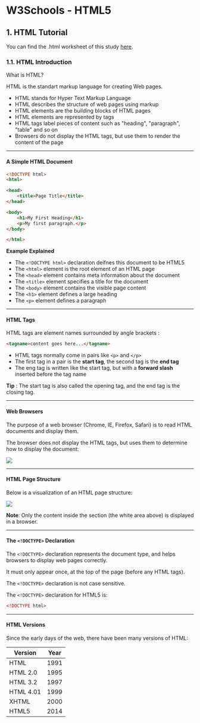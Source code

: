 # W3Schools - HTML5
## 1. HTML Tutorial

You can find the .html worksheet of this study [here](https://github.com/hevalhazalkurt/Learn_Code_Study_Notes/blob/master/W3Schools/HTML5/Notes/1_HTML_Tutorial.html).

### 1.1. HTML Introduction
What is HTML?

HTML is the standart markup language for creating Web pages.
* HTML stands for Hyper Text Markup Language
* HTML describes the structure of web pages using markup
* HTML elements are the building blocks of HTML pages
* HTML elements are represented by tags
* HTML tags label pieces of content such as "heading", "paragraph", "table" and so on
* Browsers do not display the HTML tags, but use them to render the content of the page

---------

#### A Simple HTML Document

```html
<!DOCTYPE html>
<html>

<head>
	<title>Page Title</title>
</head>

<body>
	<h1>My First Heading</h1>
	<p>My first paragraph.</p>
</body>

</html>
```

**Example Explained**
* The `<!DOCTYPE html>` declaration deifnes this document to be HTML5
* The `<html>` element is the root element of an HTML page
* The `<head>` element contains meta information about the document
* The `<title>` element specifies a title for the document
* The `<body>` element contains the visible page content
* The `<h1>` element defines a large heading
* The `<p>` element defines a paragraph

---------
#### HTML Tags
HTML tags are element names surrounded by angle brackets :

```html
<tagname>content goes here...</tagname>
```

* HTML tags normally come in pairs like `<p>` and `</p>`
* The first tag in a pair is the **start tag**, the second tag is the **end tag**
*  The eng tag is written like the start tag, but with a **forward slash** inserted before the tag name

**Tip** : The start tag is also called the opening tag, and the end tag is the closing tag.


---------
#### Web Browsers
The purpose of a web browser (Chrome, IE, Firefox, Safari) is to read HTML documents and display them.

The browser does not display the HTML tags, but uses them to determine how to display the document:

![](https://www.w3schools.com/html/img_chrome.png)


---------
#### HTML Page Structure
Below is a visualization of an HTML page structure:

![](http://i63.tinypic.com/2gwuali.png)

**Note**: Only the content inside the <body> section (the white area above) is displayed in a browser.


---------
#### The `<!DOCTYPE>` Declaration

The `<!DOCTYPE>` declaration represents the document type, and helps browsers to display web pages correctly.

It must only appear once, at the top of the page (before any HTML tags).

The `<!DOCTYPE>` declaration is not case sensitive.

The `<!DOCTYPE>` declaration for HTML5 is:

```html
<!DOCTYPE html>
```


---------
#### HTML Versions

Since the early days of the web, there have been many versions of HTML:

| Version | Year |
|--|--|
| HTML | 1991 |
| HTML 2.0 | 1995 |
| HTML 3.2 | 1997 |
| HTML 4.01 | 1999 |
| XHTML | 2000 |
| HTML5 | 2014 |
